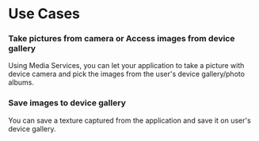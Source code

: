 # Use Cases

### Take pictures from camera or Access images from device gallery

Using Media Services, you can let your application to take a picture with device camera and pick the images from the user's device gallery/photo albums.

### Save images to device gallery

You can save a texture captured from the application and save it on user's device gallery.
